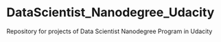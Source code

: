 # DataScientist_Nanodegree_Udacity
Repository for projects of Data Scientist Nanodegree Program in Udacity
